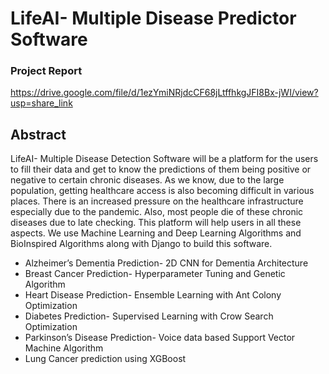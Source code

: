 # LifeAI- Multiple Disease Predictor Software

### Project Report
https://drive.google.com/file/d/1ezYmiNRjdcCF68jLtffhkgJFI8Bx-jWI/view?usp=share_link

## Abstract

LifeAI- Multiple Disease Detection Software will be a platform for the users to fill their data and get to know
the predictions of them being positive or negative to certain chronic diseases. As we know, due to the large
population, getting healthcare access is also becoming difficult in various places. There is an increased pressure
on the healthcare infrastructure especially due to the pandemic. Also, most people die of these chronic diseases
due to late checking. This platform will help users in all these aspects. We use Machine Learning and Deep
Learning Algorithms and BioInspired Algorithms along with Django to build this software.

- Alzheimer’s Dementia Prediction- 2D CNN for Dementia Architecture
- Breast Cancer Prediction- Hyperparameter Tuning and Genetic Algorithm
- Heart Disease Prediction- Ensemble Learning with Ant Colony Optimization
- Diabetes Prediction- Supervised Learning with Crow Search Optimization
- Parkinson’s Disease Prediction- Voice data based Support Vector Machine Algorithm
- Lung Cancer prediction using XGBoost


